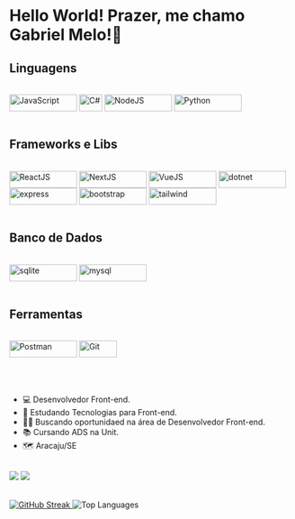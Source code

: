 # Hello World! Prazer, me chamo Gabriel Melo!👋

## Linguagens
<div style="display: inline_block"><br>
    <img align="center" alt="JavaScript" height="30" width="120" src="https://img.shields.io/badge/JavaScript-F7DF1E?style=for-the-badge&logo=javascript&logoColor=black">
    <img align="center" alt="C#" height="30" width="41" src="https://img.shields.io/badge/C%23-239120?style=for-the-badge&logo=c-sharp&logoColor=white">
    <img align="center" alt="NodeJS" height="30" width="120" src="https://img.shields.io/badge/node.js-6DA55F?style=for-the-badge&logo=node.js&logoColor=white">
    <img align="center" alt="Python" height="30" width="120" src="https://img.shields.io/badge/python-3670A0?style=for-the-badge&logo=python&logoColor=ffdd54">
</div><br>

## Frameworks e Libs
<div style="display: inline_block"><br>
  <img align="center" alt="ReactJS" height="30" width="120" src="https://img.shields.io/badge/React-20232A?style=for-the-badge&logo=react&logoColor=61DAFB">
  <img align="center" alt="NextJS" height="30" width="120" src="https://img.shields.io/badge/Next-black?style=for-the-badge&logo=next.js&logoColor=white">
  <img align="center" alt="VueJS" height="30" width="120" src="https://img.shields.io/badge/vuejs-%2335495e.svg?style=for-the-badge&logo=vuedotjs&logoColor=%234FC08D">
  <img align="center" alt="dotnet" height="30" width="120" src="https://img.shields.io/badge/.NET-5C2D91?style=for-the-badge&logo=.net&logoColor=white">
  <img align="center" alt="express" height="30" width="120" src="https://img.shields.io/badge/express.js-%23404d59.svg?style=for-the-badge&logo=express&logoColor=%2361DAFB">
  <img align="center" alt="bootstrap" height="30" width="120" src="https://img.shields.io/badge/-boostrap-0D1117?style=for-the-badge&logo=bootstrap&labelColor=0D1117">
  <img align="center" alt="tailwind" height="30" width="120" src="https://img.shields.io/badge/tailwindcss-%2338B2AC.svg?style=for-the-badge&logo=tailwind-css&logoColor=white">
</div><br>
  
## Banco de Dados
<div style="display: inline_block"><br>
  <img align="center" alt="sqlite" height="30" width="120" src="https://img.shields.io/badge/SQLite-000?style=for-the-badge&logo=sqlite&logoColor=07405E">
  <img align="center" alt="mysql" height="30" width="120" src="https://img.shields.io/badge/MySQL-00000F?style=for-the-badge&logo=mysql&logoColor=white">
</div><br>


  ## Ferramentas
<div style="display: inline_block"><br>
  <img align="center" alt="Postman" height="30" width="120" src="https://img.shields.io/badge/Postman-FF6C37.svg?style=for-the-badge&logo=Postman&logoColor=white">
  <img align="center" alt="Git" height="30" width="67" src="https://img.shields.io/badge/GIT-E44C30?style=for-the-badge&logo=git&logoColor=white">
</div><br>

<div><br>

</div><br>

- 💻 Desenvolvedor Front-end.
- 🌱 Estudando Tecnologias para Front-end.
- 🧑‍💻 Buscando oportunidaed na área de Desenvolvedor Front-end.
- 📚 Cursando ADS na Unit.
- 🗺️ Aracaju/SE
<br>
  <a href="https://www.instagram.com/newmell0h_/" target="_blank"><img src="https://img.shields.io/badge/-Instagram-%23E4405F?style=for-the-badge&logo=instagram&logoColor=white" target="_blank"></a>
  <a href="https://www.linkedin.com/in/gabriel-melo-114046217/" target="_blank"><img src="https://img.shields.io/badge/-LinkedIn-%230077B5?style=for-the-badge&logo=linkedin&logoColor=white" target="_blank"></a> 

 ##
<div style="display: grid; grid-template-columns: 1fr 1fr; column-gap: 20px; margin-top: 2rem;">
  <div>
    <a href="https://git.io/streak-stats">
      <img src="https://github-readme-streak-stats.herokuapp.com?user=SimonMelo&theme=dark&border_radius=010&locale=pt_BR&card_width=500&hide_longest_streak=true" alt="GitHub Streak">
    </a>
    <img src="https://github-readme-stats.vercel.app/api/top-langs/?username=SimonMelo&layout=compact&theme=dark" alt="Top Languages">
  </div>
</div>

